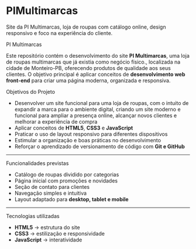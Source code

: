 # PIMultimarcas
Site da PI Multimarcas, loja de roupas com catálogo online, design responsivo e foco na experiência do cliente.

PI Multimarcas  

Este repositório contém o desenvolvimento do site **PI Multimarcas**, uma loja de roupas multimarcas que já existia como negócio físico., localizada na cidade de Monteiro-PB, oferecendo produtos de qualidade aos seus clientes. 
O objetivo principal é aplicar conceitos de **desenvolvimento web front-end** para criar uma página moderna, organizada e responsiva.  

 Objetivos do Projeto  

- Desenvolver um site funcional para uma loja de roupas, com o intuito de expandir a marca para o ambiente digital, criando um site moderno e  funcional para ampliar a presença online, alcançar novos clientes e melhorar a experiência de compra
- Aplicar conceitos de **HTML5**, **CSS3** e **JavaScript**  
- Praticar o uso de layout responsivo para diferentes dispositivos  
- Estimular a organização e boas práticas no desenvolvimento  
- Reforçar o aprendizado de versionamento de código com **Git e GitHub**  

---

Funcionalidades previstas  

- Catálogo de roupas dividido por categorias  
- Página inicial com promoções e novidades  
- Seção de contato para clientes  
- Navegação simples e intuitiva  
- Layout adaptado para **desktop, tablet e mobile**  

---

 Tecnologias utilizadas  

- **HTML5** → estrutura do site  
- **CSS3** → estilização e responsividade  
- **JavaScript** → interatividade  
